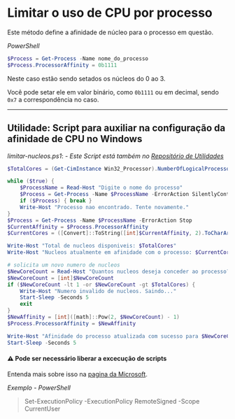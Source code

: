 # Limitar o uso de CPU por processo

Este método define a afinidade de núcleo para o processo em questão.

*PowerShell*
```ps1
$Process = Get-Process -Name nome_do_processo
$Process.ProcessorAffinity = 0b1111
```

Neste caso estão sendo setados os núcleos do 0 ao 3.

Você pode setar ele em valor binário, como `0b1111` ou em decimal, sendo `0x7` a correspondência no caso.

---

## Utilidade: Script para auxiliar na configuração da afinidade de CPU no Windows

*limitar-nucleos.ps1*: - *Este Script está também no [Repositório de Utilidades](https://github.com/williampilger/utilidades_gerais/blob/master/WindowsScripts/limitar-nucleos-por-processo.ps1)*
```ps1
$TotalCores = (Get-CimInstance Win32_Processor).NumberOfLogicalProcessors # obtem o numero total de nucleos disponiveis no sistema

while ($true) {
    $ProcessName = Read-Host "Digite o nome do processo"
    $Process = Get-Process -Name $ProcessName -ErrorAction SilentlyContinue
    if ($Process) { break }
    Write-Host "Processo nao encontrado. Tente novamente."
}
$Process = Get-Process -Name $ProcessName -ErrorAction Stop
$CurrentAffinity = $Process.ProcessorAffinity
$CurrentCores = ([Convert]::ToString([int]$CurrentAffinity, 2).ToCharArray() -match '1').Count

Write-Host "Total de nucleos disponiveis: $TotalCores"
Write-Host "Nucleos atualmente em afinidade com o processo: $CurrentCores"

# solicita um novo numero de nucleos
$NewCoreCount = Read-Host "Quantos nucleos deseja conceder ao processo? (1 - $TotalCores)"
$NewCoreCount = [int]$NewCoreCount
if ($NewCoreCount -lt 1 -or $NewCoreCount -gt $TotalCores) {
    Write-Host "Numero invalido de nucleos. Saindo..."
    Start-Sleep -Seconds 5
    exit
}
$NewAffinity = [int]([math]::Pow(2, $NewCoreCount) - 1)
$Process.ProcessorAffinity = $NewAffinity

Write-Host "Afinidade do processo atualizada com sucesso para $NewCoreCount nucleo(s)!"
Start-Sleep -Seconds 5
```

#### ⚠️ Pode ser necessário liberar a excecução de scripts

Entenda mais sobre isso na [pagina da Microsoft](https://learn.microsoft.com/pt-br/powershell/module/microsoft.powershell.core/about/about_execution_policies?view=powershell-7.5).

*Exemplo - PowerShell*
 > Set-ExecutionPolicy -ExecutionPolicy RemoteSigned -Scope CurrentUser
